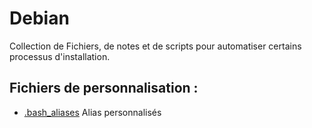 # Debian

Collection de Fichiers, de notes et de scripts pour automatiser certains processus d'installation.

## Fichiers de personnalisation :
- [.bash_aliases](.dotfiles/.bash_aliases) Alias personnalisés 
